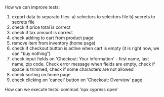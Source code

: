 How we can improve tests:
1. export data to separate files: 
    a) selectors to selectors file
    b) secrets to secrets file
2. check if price total is correct
3. check if tax amount is correct
4. check adding to cart from product page
5. remove item from inventory (home page)
6. check if checkout button is active when cart is empty (it is right now, we can "buy nothing")
7. check input fields on 'Checkout: Your Information' - first name, last name, zip code. Check error message when fields are empty, check if space is trimmed, check if some characters are not allowed
8. check sorting on home page
9. check clicking on 'cancel' button on 'Checkout: Overview' page

How can we execute tests: commad 'npx cypress open'